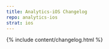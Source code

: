 ```yaml
---
title: Analytics-iOS Changelog
repo: analytics-ios
strat: ios
---
```

{% include content/changelog.html %}